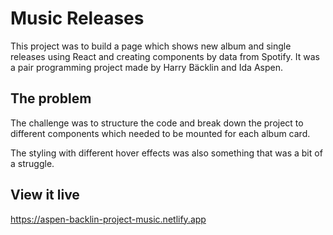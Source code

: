 # Music Releases

This project was to build a page which shows new album and single releases using React and creating components by data from Spotify.
It was a pair programming project made by Harry Bäcklin and Ida Aspen.

## The problem

The challenge was to structure the code and break down the project to different components which needed to be mounted for each album card.

The styling with different hover effects was also something that was a bit of a struggle.

## View it live

https://aspen-backlin-project-music.netlify.app
